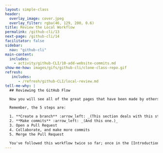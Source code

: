 ```yaml
---
layout: simple-class
header:
  overlay_image: cover.jpeg
  overlay_filter: rgba(46, 129, 200, 0.6)
title: Review the Local Workflow
permalink: /github-cli/13
next-page: /github-cli/14
facilitator: false
sidebar:
  nav: "github-cli"
main-content:
  includes:
    - activity/github-CLI/10-add-website-commits.md
show-me-how: images/gifs/github-cli/clone-class-repo.gif
refresh:
   includes:
      - /refresh/github-CLI/local-review.md
tell-me-why: |
  ## Reviewing the GitHub Flow

  Now you will see all of the great pages that have been made by others, and share your page with the world in our class repository! To do that, we'll follow the same 5 steps of the GitHub workflow, but on the [class repository](https://github.com/githubschool/open-enrollment-classes-introduction-to-github).

  Remember, the 5 steps are:

  1. **Create a branch** :arrow_left: _(This section deals with this step.)_
  2. **Make commits** :arrow_left: _(And this one.)_
  3. Open a Pull Request
  4. Collaborate, and make more commits
  5. Merge the Pull Request

  You've followed this workflow twice so far; once in the [Introduction to GitHub](https://services.github.com/on-demand/intro-to-github/) course, and once in this course.
---
```


